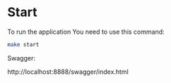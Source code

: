 # Start

To run the application You need to use this command:

```bash
make start
```

Swagger:

http://localhost:8888/swagger/index.html